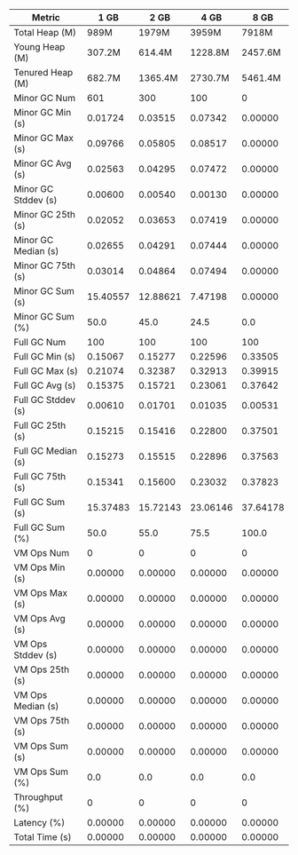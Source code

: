 | Metric | 1 GB | 2 GB | 4 GB | 8 GB |
|------|----|----|----|----|
| Total Heap (M) | 989M | 1979M | 3959M | 7918M |
| Young Heap (M) | 307.2M | 614.4M | 1228.8M | 2457.6M |
| Tenured Heap (M) | 682.7M | 1365.4M | 2730.7M | 5461.4M |
| Minor GC Num | 601 | 300 | 100 | 0 |
| Minor GC Min (s) | 0.01724 | 0.03515 | 0.07342 | 0.00000 |
| Minor GC Max (s) | 0.09766 | 0.05805 | 0.08517 | 0.00000 |
| Minor GC Avg (s) | 0.02563 | 0.04295 | 0.07472 | 0.00000 |
| Minor GC Stddev (s) | 0.00600 | 0.00540 | 0.00130 | 0.00000 |
| Minor GC 25th (s) | 0.02052 | 0.03653 | 0.07419 | 0.00000 |
| Minor GC Median (s) | 0.02655 | 0.04291 | 0.07444 | 0.00000 |
| Minor GC 75th (s) | 0.03014 | 0.04864 | 0.07494 | 0.00000 |
| Minor GC Sum (s) | 15.40557 | 12.88621 | 7.47198 | 0.00000 |
| Minor GC Sum (%) | 50.0 | 45.0 | 24.5 | 0.0 |
| Full GC Num | 100 | 100 | 100 | 100 |
| Full GC Min (s) | 0.15067 | 0.15277 | 0.22596 | 0.33505 |
| Full GC Max (s) | 0.21074 | 0.32387 | 0.32913 | 0.39915 |
| Full GC Avg (s) | 0.15375 | 0.15721 | 0.23061 | 0.37642 |
| Full GC Stddev (s) | 0.00610 | 0.01701 | 0.01035 | 0.00531 |
| Full GC 25th (s) | 0.15215 | 0.15416 | 0.22800 | 0.37501 |
| Full GC Median (s) | 0.15273 | 0.15515 | 0.22896 | 0.37563 |
| Full GC 75th (s) | 0.15341 | 0.15600 | 0.23032 | 0.37823 |
| Full GC Sum (s) | 15.37483 | 15.72143 | 23.06146 | 37.64178 |
| Full GC Sum (%) | 50.0 | 55.0 | 75.5 | 100.0 |
| VM Ops Num | 0 | 0 | 0 | 0 |
| VM Ops Min (s) | 0.00000 | 0.00000 | 0.00000 | 0.00000 |
| VM Ops Max (s) | 0.00000 | 0.00000 | 0.00000 | 0.00000 |
| VM Ops Avg (s) | 0.00000 | 0.00000 | 0.00000 | 0.00000 |
| VM Ops Stddev (s) | 0.00000 | 0.00000 | 0.00000 | 0.00000 |
| VM Ops 25th (s) | 0.00000 | 0.00000 | 0.00000 | 0.00000 |
| VM Ops Median (s) | 0.00000 | 0.00000 | 0.00000 | 0.00000 |
| VM Ops 75th (s) | 0.00000 | 0.00000 | 0.00000 | 0.00000 |
| VM Ops Sum (s) | 0.00000 | 0.00000 | 0.00000 | 0.00000 |
| VM Ops Sum (%) | 0.0 | 0.0 | 0.0 | 0.0 |
| Throughput (%) | 0 | 0 | 0 | 0 |
| Latency (%) | 0.00000 | 0.00000 | 0.00000 | 0.00000 |
| Total Time (s) | 0.00000 | 0.00000 | 0.00000 | 0.00000 |
